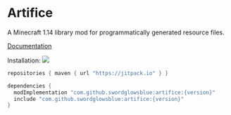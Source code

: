 # Artifice

A Minecraft 1.14 library mod for programmatically generated resource files.

[Documentation](https://github.com/swordglowsblue/artifice/wiki)

Installation: 
[![](https://jitpack.io/v/swordglowsblue/artifice.svg)](https://jitpack.io/#swordglowsblue/artifice)
```gradle
repositories { maven { url "https://jitpack.io" } }

dependencies {
  modImplementation "com.github.swordglowsblue:artifice:{version}"
  include "com.github.swordglowsblue:artifice:{version}"
}
```
